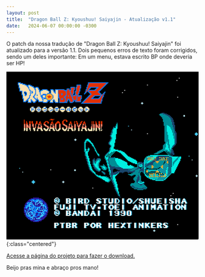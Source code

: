 ```yaml
---
layout: post
title:  "Dragon Ball Z: Kyoushuu! Saiyajin - Atualização v1.1"
date:   2024-06-07 00:00:00 -0300
---
```


O patch da nossa tradução de "Dragon Ball Z: Kyoushuu! Saiyajin" foi atualizado para a versão 1.1. Dois pequenos erros de texto foram corrigidos, sendo um deles importante: Em um menu, estava escrito BP onde deveria ser HP!

![dbz01](/img/dbz_kyoushuu_saiyajin/dbz01.png){:class="centered"}

[Acesse a página do projeto para fazer o download.](/traducoes/nes-dbz-kyoushuu-saiyajin)

Beijo pras mina e abraço pros mano!